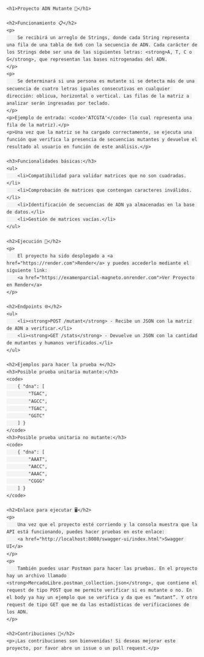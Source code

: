 <!DOCTYPE html>
<html lang="es">
<head>
    <meta charset="UTF-8">
    <meta name="viewport" content="width=device-width, initial-scale=1.0">
    <title>README - Proyecto ADN Mutante</title>
    <style>
        body {
            font-family: Arial, sans-serif;
            line-height: 1.6;
            margin: 20px;
            color: #333;
        }
        h1, h2, h3 {
            color: #2c3e50;
        }
        ul {
            list-style-type: disc;
            margin-left: 20px;
        }
        code {
            background-color: #f4f4f4;
            padding: 2px 4px;
            border-radius: 4px;
        }
        .icon {
            width: 24px;
            vertical-align: middle;
            margin-right: 8px;
        }
    </style>
</head>
<body>

    <h1>Proyecto ADN Mutante 🧬</h1>

    <h2>Funcionamiento 📋</h2>
    <p>
        Se recibirá un arreglo de Strings, donde cada String representa una fila de una tabla de 6x6 con la secuencia de ADN. Cada carácter de los Strings debe ser una de las siguientes letras: <strong>A, T, C o G</strong>, que representan las bases nitrogenadas del ADN.
    </p>
    <p>
        Se determinará si una persona es mutante si se detecta más de una secuencia de cuatro letras iguales consecutivas en cualquier dirección: oblicua, horizontal o vertical. Las filas de la matriz a analizar serán ingresadas por teclado.
    </p>
    <p>Ejemplo de entrada: <code>'ATCGTA'</code> (lo cual representa una fila de la matriz).</p>
    <p>Una vez que la matriz se ha cargado correctamente, se ejecuta una función que verifica la presencia de secuencias mutantes y devuelve el resultado al usuario en función de este análisis.</p>
    
    <h3>Funcionalidades básicas:</h3>
    <ul>
        <li>Compatibilidad para validar matrices que no son cuadradas.</li>
        <li>Comprobación de matrices que contengan caracteres inválidos.</li>
        <li>Identificación de secuencias de ADN ya almacenadas en la base de datos.</li>
        <li>Gestión de matrices vacías.</li>
    </ul>

    <h2>Ejecución 🚀</h2>
    <p>
        El proyecto ha sido desplegado a <a href="https://render.com">Render</a> y puedes accederlo mediante el siguiente link: 
        <a href="https://examenparcial-magneto.onrender.com">Ver Proyecto en Render</a>
    </p>

    <h2>Endpoints 🌐</h2>
    <ul>
        <li><strong>POST /mutant</strong> - Recibe un JSON con la matriz de ADN a verificar.</li>
        <li><strong>GET /stats</strong> - Devuelve un JSON con la cantidad de mutantes y humanos verificados.</li>
    </ul>
    
    <h2>Ejemplos para hacer la prueba ⚗️</h2>
    <h3>Posible prueba unitaria mutante:</h3>
    <code>
        { "dna": [
            "TGAC",
            "AGCC",
            "TGAC",
            "GGTC"
        ] }
    </code>
    <h3>Posible prueba unitaria no mutante:</h3>
    <code>
        { "dna": [
            "AAAT",
            "AACC",
            "AAAC",
            "CGGG"
        ] }
    </code>

    <h2>Enlace para ejecutar 🖥️</h2>
    <p>
        Una vez que el proyecto esté corriendo y la consola muestra que la API está funcionando, puedes hacer pruebas en este enlace: 
        <a href="http://localhost:8080/swagger-ui/index.html">Swagger UI</a>
    </p>
    <p>
        También puedes usar Postman para hacer las pruebas. En el proyecto hay un archivo llamado <strong>MercadoLibre.postman_collection.json</strong>, que contiene el request de tipo POST que me permite verificar si es mutante o no. En el body ya hay un ejemplo que se verifica y da que es “mutant”. Y otro request de tipo GET que me da las estadísticas de verificaciones de los ADN.
    </p>

    <h2>Contribuciones 🤝</h2>
    <p>¡Las contribuciones son bienvenidas! Si deseas mejorar este proyecto, por favor abre un issue o un pull request.</p>

</body>
</html>

  













